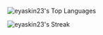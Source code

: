 
<!--
**eyaskin23/eyaskin23** is a ✨ _special_ ✨ repository because its `README.md` (this file) appears on your GitHub profile.

Here are some ideas to get you started:

- 🔭 I’m currently working on ...
- 🌱 I’m currently learning ...
- 👯 I’m looking to collaborate on ...
- 🤔 I’m looking for help with ...
- 💬 Ask me about ...
- 📫 How to reach me: ...
- 😄 Pronouns: ...
- ⚡ Fun fact: ...
-->

![eyaskin23's Top Languages](https://github-readme-stats.vercel.app/api/top-langs/?username=eyaskin23&theme=vue-dark&show_icons=true&hide_border=true&layout=compact)

![eyaskin23's Streak](https://github-readme-streak-stats.herokuapp.com/?user=eyaskin23&theme=vue-dark&hide_border=true)
